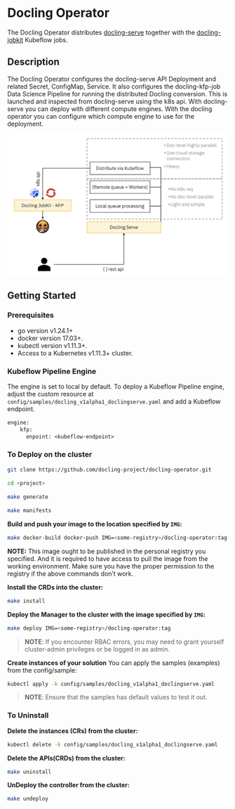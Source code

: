 # Docling Operator
The Docling Operator distributes [docling-serve](https://github.com/docling-project/docling-serve) together with the [docling-jobkit](https://github.com/docling-project/docling-jobkit) Kubeflow jobs.

## Description
The Docling Operator configures the docling-serve API Deployment and related Secret, ConfigMap, Service. It also configures the docling-kfp-job Data Science Pipeline for running the distributed Docling conversion. This is launched and inspected from docling-serve using the k8s api. With docling-serve you can deploy with different compute engines.
With the docling operator you can configure which compute engine to use for the deployment.

![Docling Operator Diagram](docs/assests/docling-diagram.png)

## Getting Started

### Prerequisites
- go version v1.24.1+
- docker version 17.03+.
- kubectl version v1.11.3+.
- Access to a Kubernetes v1.11.3+ cluster.

### Kubeflow Pipeline Engine

The engine is set to local by default. To deploy a Kubeflow Pipeline engine, adjust the custom resource at `config/samples/docling_v1alpha1_doclingserve.yaml` and add a Kubeflow endpoint.

```
engine:
    kfp:
      enpoint: <kubeflow-endpoint>
```

### To Deploy on the cluster

```sh
git clone https://github.com/docling-project/docling-operator.git
```
```sh
cd <project>
```
```sh
make generate
```
```sh
make manifests
```

**Build and push your image to the location specified by `IMG`:**

```sh
make docker-build docker-push IMG=<some-registry>/docling-operator:tag
```

**NOTE:** This image ought to be published in the personal registry you specified.
And it is required to have access to pull the image from the working environment.
Make sure you have the proper permission to the registry if the above commands don’t work.

**Install the CRDs into the cluster:**

```sh
make install
```

**Deploy the Manager to the cluster with the image specified by `IMG`:**

```sh
make deploy IMG=<some-registry>/docling-operator:tag
```

> **NOTE**: If you encounter RBAC errors, you may need to grant yourself cluster-admin
privileges or be logged in as admin.

**Create instances of your solution**
You can apply the samples (examples) from the config/sample:

```sh
kubectl apply -k config/samples/docling_v1alpha1_doclingserve.yaml
```

>**NOTE**: Ensure that the samples has default values to test it out.

### To Uninstall
**Delete the instances (CRs) from the cluster:**

```sh
kubectl delete -k config/samples/docling_v1alpha1_doclingserve.yaml
```

**Delete the APIs(CRDs) from the cluster:**

```sh
make uninstall
```

**UnDeploy the controller from the cluster:**

```sh
make undeploy
```
